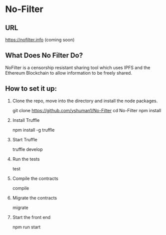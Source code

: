 # No-Filter

## URL

https://nofilter.info (coming soon)

## What Does No Filter Do?

NoFilter is a censorship resistant sharing tool which uses IPFS and the Ethereum Blockchain to allow information to be freely shared.

## How to set it up:

1. Clone the repo, move into the directory and install the node packages.

   git clone https://github.com/yshuman1/No-Filter
   cd No-Filter
   npm install

2. Install Truffle

   npm install -g truffle

3. Start Truffle

   truffle develop

4. Run the tests

   test

5. Compile the contracts

   compile

6) Migrate the contracts

   migrate

7) Start the front end

   npm run start
